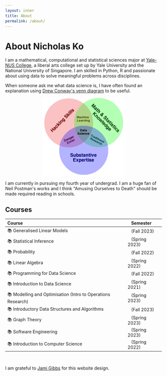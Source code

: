 ```yaml
---
layout: inner
title: About
permalink: /about/
---
```

# About Nicholas Ko

I am a mathematical, computational and statistical sciences major at [Yale-NUS College](https://www.yale-nus.edu.sg/about/key-facts/), a liberal arts college set up by Yale University and the National University of Singapore. I am skilled in Python, R and passionate about using data to solve meaningful problems across disciplines. 

When someone ask me what data science is, I have often found an explanation using [Drew Conway's venn diagram](http://drewconway.com/zia/2013/3/26/the-data-science-venn-diagram) to be useful.

<div style="display: flex; justify-content: center;">
	<img src="/img/about/Data_Science_VD.png" alt="What is Data Science? A Venn Diagrammatic Explanation" style="max-width: 264px; max-height: 252px;">
</div>

I am currently in pursuing my fourth year of undergrad. I am a huge fan of Neil Postman's works and I think "Amusing Ourselves to Death" should be made required reading in schools.

## Courses

|Course|&nbsp;&nbsp;&nbsp;Semester|
|:-----|:--------------|
|📚 Generalised Linear Models|&nbsp;&nbsp;&nbsp;(Fall 2023)|
|📚 Statistical Inference|&nbsp;&nbsp;&nbsp;(Spring 2023)|
|📚 Probability|&nbsp;&nbsp;&nbsp;(Fall 2022)|
|📚  Linear Algebra |&nbsp;&nbsp;&nbsp;(Spring 2022)|
|📚  Programming for Data Science |&nbsp;&nbsp;&nbsp;(Fall 2022)|
|📚  Introduction to Data Science |&nbsp;&nbsp;&nbsp;(Spring 2021)|
|📚  Modelling and Optimisation (Intro to Operations Research)|&nbsp;&nbsp;&nbsp;(Spring 2023)|
|📚 Introductory Data Structures and Algorithms|&nbsp;&nbsp;&nbsp;(Fall 2023)|
|📚  Graph Theory |&nbsp;&nbsp;&nbsp;(Spring 2023)|
|📚  Software Engineering |&nbsp;&nbsp;&nbsp;(Spring 2023)|
|📚  Introduction to Computer Science|&nbsp;&nbsp;&nbsp;(Spring 2022)|


&nbsp;


I am grateful to [Jami Gibbs](https://github.com/jamigibbs/phantom) for this website design. 

